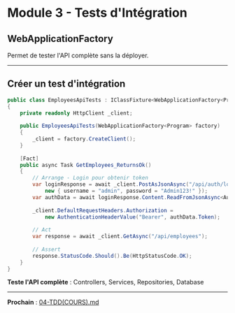 # Module 3 - Tests d'Intégration

## WebApplicationFactory

Permet de tester l'API complète sans la déployer.

---

## Créer un test d'intégration

```csharp
public class EmployeesApiTests : IClassFixture<WebApplicationFactory<Program>>
{
    private readonly HttpClient _client;
    
    public EmployeesApiTests(WebApplicationFactory<Program> factory)
    {
        _client = factory.CreateClient();
    }
    
    [Fact]
    public async Task GetEmployees_ReturnsOk()
    {
        // Arrange - Login pour obtenir token
        var loginResponse = await _client.PostAsJsonAsync("/api/auth/login", 
            new { username = "admin", password = "Admin123!" });
        var authData = await loginResponse.Content.ReadFromJsonAsync<AuthResponse>();
        
        _client.DefaultRequestHeaders.Authorization = 
            new AuthenticationHeaderValue("Bearer", authData.Token);
        
        // Act
        var response = await _client.GetAsync("/api/employees");
        
        // Assert
        response.StatusCode.Should().Be(HttpStatusCode.OK);
    }
}
```

**Teste l'API complète** : Controllers, Services, Repositories, Database

---

**Prochain** : [04-TDD(COURS).md](./04-TDD(COURS).md)

